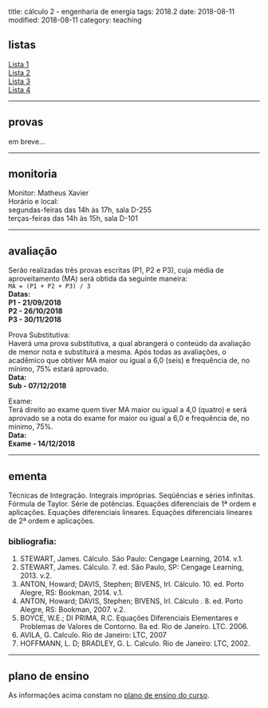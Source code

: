 title: cálculo 2 - engenharia de energia
tags: 2018.2
date: 2018-08-11
modified: 2018-08-11
category: teaching
## <a id="exercices"></a>listas
[Lista 1]({filename}/listas/calculo2-01.pdf)  
[Lista 2]({filename}/listas/calculo2-02.pdf)  
[Lista 3]({filename}/listas/calculo2-03.pdf)  
[Lista 4]({filename}/listas/calculo2-04.pdf)

---

## <a id="tests"></a>provas
em breve...

---

## <a id="monitoria"></a>monitoria
Monitor: Matheus Xavier  
Horário e local:  
segundas-feiras das 14h às 17h, sala D-255  
terças-feiras das 14h às 15h, sala D-101

---

## <a id="exams"></a>avaliação
Serão realizadas três provas escritas (P1, P2 e P3), cuja média de
aproveitamento (MA) será obtida da seguinte maneira:  
`MA = (P1 + P2 + P3) / 3`  
**Datas:  
P1 - 21/09/2018  
P2 - 26/10/2018  
P3 - 30/11/2018**

Prova Substitutiva:  
Haverá uma prova substitutiva, a qual abrangerá o conteúdo da avaliação de
menor nota e substituirá a mesma. Após todas as avaliações, o acadêmico que
obtiver MA maior ou igual a 6,0 (seis) e frequência de, no mínimo, 75% estará
aprovado.  
**Data:  
Sub - 07/12/2018**

Exame:  
Terá direito ao exame quem tiver MA maior ou igual a 4,0 (quatro) e será
aprovado se a nota do exame for maior ou igual a 6,0 e frequência de, no
mínimo, 75%.  
**Data:  
Exame - 14/12/2018**

---

## <a id="silabus"></a>ementa
Técnicas de Integração. Integrais impróprias. Seqüências e séries infinitas.
Fórmula de Taylor.  Série de potências. Equações diferenciais de 1ª ordem e
aplicações. Equações diferenciais lineares.  Equações diferenciais lineares de
2ª ordem e aplicações.

### bibliografia:  
1. STEWART, James. Cálculo. São Paulo: Cengage Learning, 2014. v.1.
1. STEWART, James. Cálculo. 7. ed. São Paulo, SP: Cengage Learning, 2013. v.2.
3. ANTON, Howard; DAVIS, Stephen; BIVENS, Irl. Cálculo. 10. ed. Porto Alegre,
   RS: Bookman, 2014. v.1.
3. ANTON, Howard; DAVIS, Stephen; BIVENS, Irl. Cálculo . 8. ed. Porto Alegre,
   RS: Bookman, 2007. v.2.
4. BOYCE, W.E.; DI PRIMA, R.C. Equações Diferenciais Elementares e Problemas de
   Valores de Contorno. 8a ed. Rio de Janeiro. LTC. 2006.
5. AVILA, G. Calculo. Rio de Janeiro: LTC, 2007
7. HOFFMANN, L. D; BRADLEY, G. L. Calculo. Rio de Janeiro: LTC, 2002.

---

## plano de ensino
As informações acima constam no [plano de ensino do
curso]({filename}/planos/2018-2-calculo2-energia.pdf).
